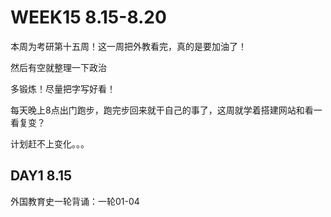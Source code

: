 # WEEK15 8.15-8.20

本周为考研第十五周！这一周把外教看完，真的是要加油了！

然后有空就整理一下政治

多锻炼！尽量把字写好看！

每天晚上8点出门跑步，跑完步回来就干自己的事了，这周就学着搭建网站和看一看复变？

计划赶不上变化。。。

## DAY1 8.15

外国教育史一轮背诵：一轮01-04